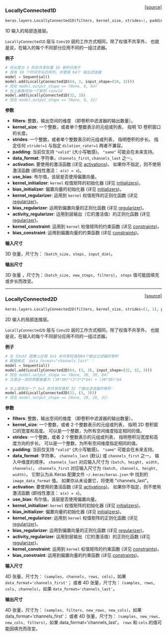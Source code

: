 <span style="float:right;">[[source]](https://github.com/keras-team/keras/blob/master/keras/layers/local.py#L19)</span>
### LocallyConnected1D

```python
keras.layers.LocallyConnected1D(filters, kernel_size, strides=1, padding='valid', data_format=None, activation=None, use_bias=True, kernel_initializer='glorot_uniform', bias_initializer='zeros', kernel_regularizer=None, bias_regularizer=None, activity_regularizer=None, kernel_constraint=None, bias_constraint=None)
```

1D 输入的局部连接层。

`LocallyConnected1D` 层与 `Conv1D` 层的工作方式相同，除了权值不共享外，
也就是说，在输入的每个不同部分应用不同的一组过滤器。

__例子__

```python
# 将长度为 3 的非共享权重 1D 卷积应用于
# 具有 10 个时间步长的序列，并使用 64个 输出滤波器
model = Sequential()
model.add(LocallyConnected1D(64, 3, input_shape=(10, 32)))
# 现在 model.output_shape == (None, 8, 64)
# 在上面再添加一个新的 conv1d
model.add(LocallyConnected1D(32, 3))
# 现在 model.output_shape == (None, 6, 32)
```

__参数__

- __filters__: 整数，输出空间的维度
（即卷积中滤波器的输出数量）。
- __kernel_size__: 一个整数，或者单个整数表示的元组或列表，
指明 1D 卷积窗口的长度。
- __strides__: 一个整数，或者单个整数表示的元组或列表，
指明卷积的步长。
指定任何 `stride!=1` 与指定 `dilation_rate!=1` 两者不兼容。
- __padding__: 当前仅支持 `"valid"` (大小写敏感)。
`"same"` 可能会在未来支持。
- __data_format__: 字符串，`channels_first`, `channels_last` 之一。
- __activation__: 要使用的激活函数
(详见 [activations](../activations.md))。
如果你不指定，则不使用激活函数
(即线性激活： `a(x) = x`)。
- __use_bias__: 布尔值，该层是否使用偏置向量。
- __kernel_initializer__: `kernel` 权值矩阵的初始化器
(详见 [initializers](../initializers.md))。
- __bias_initializer__: 偏置向量的初始化器
(详见 [initializers](../initializers.md))。
- __kernel_regularizer__: 运用到 `kernel` 权值矩阵的正则化函数
(详见 [regularizer](../regularizers.md))。
- __bias_regularizer__: 运用到偏置向量的正则化函数
(详见 [regularizer](../regularizers.md))。
- __activity_regularizer__: 运用到层输出（它的激活值）的正则化函数
(详见 [regularizer](../regularizers.md))。
- __kernel_constraint__: 运用到 `kernel` 权值矩阵的约束函数
(详见 [constraints](../constraints.md))。
- __bias_constraint__: 运用到偏置向量的约束函数
(详见 [constraints](../constraints.md))。

__输入尺寸__

3D 张量，尺寸为： `(batch_size, steps, input_dim)`。

__输出尺寸__

3D 张量 ，尺寸为：`(batch_size, new_steps, filters)`，
`steps` 值可能因填充或步长而改变。

----

<span style="float:right;">[[source]](https://github.com/keras-team/keras/blob/master/keras/layers/local.py#L183)</span>
### LocallyConnected2D

```python
keras.layers.LocallyConnected2D(filters, kernel_size, strides=(1, 1), padding='valid', data_format=None, activation=None, use_bias=True, kernel_initializer='glorot_uniform', bias_initializer='zeros', kernel_regularizer=None, bias_regularizer=None, activity_regularizer=None, kernel_constraint=None, bias_constraint=None)
```

2D 输入的局部连接层。

`LocallyConnected2D` 层与 `Conv2D` 层的工作方式相同，除了权值不共享外，
也就是说，在输入的每个不同部分应用不同的一组过滤器。

__例子__

```python
# 在 32x32 图像上应用 3x3 非共享权值和64个输出过滤器的卷积
# 数据格式 `data_format="channels_last"`：
model = Sequential()
model.add(LocallyConnected2D(64, (3, 3), input_shape=(32, 32, 3)))
# 现在 model.output_shape == (None, 30, 30, 64)
# 注意这一层的参数数量为 (30*30)*(3*3*3*64) + (30*30)*64

# 在上面再加一个 3x3 非共享权值和 32 个输出滤波器的卷积：
model.add(LocallyConnected2D(32, (3, 3)))
# 现在 model.output_shape == (None, 28, 28, 32)
```

__参数__

- __filters__: 整数，输出空间的维度
（即卷积中滤波器的输出数量）。
- __kernel_size__: 一个整数，或者 2 个整数表示的元组或列表，
指明 2D 卷积窗口的宽度和高度。
可以是一个整数，为所有空间维度指定相同的值。
- __strides__: 一个整数，或者 2 个整数表示的元组或列表，
指明卷积沿宽度和高度方向的步长。
可以是一个整数，为所有空间维度指定相同的值。
- __padding__: 当前仅支持 `"valid"` (大小写敏感)。
`"same"` 可能会在未来支持。
- __data_format__: 字符串，
`channels_last` (默认) 或 `channels_first` 之一。
输入中维度的顺序。
`channels_last` 对应输入尺寸为 `(batch, height, width, channels)`，
`channels_first` 对应输入尺寸为 `(batch, channels, height, width)`。
它默认为从 Keras 配置文件 `~/.keras/keras.json` 中
找到的 `image_data_format` 值。
如果你从未设置它，将使用 "channels_last"。
- __activation__: 要使用的激活函数
(详见 [activations](../activations.md))。
如果你不指定，则不使用激活函数
(即线性激活： `a(x) = x`)。
- __use_bias__: 布尔值，该层是否使用偏置向量。
- __kernel_initializer__: `kernel` 权值矩阵的初始化器
(详见 [initializers](../initializers.md))。
- __bias_initializer__: 偏置向量的初始化器
(详见 [initializers](../initializers.md))。
- __kernel_regularizer__: 运用到 `kernel` 权值矩阵的正则化函数
(详见 [regularizer](../regularizers.md))。
- __bias_regularizer__: 运用到偏置向量的正则化函数
(详见 [regularizer](../regularizers.md))。
- __activity_regularizer__: 运用到层输出（它的激活值）的正则化函数
(详见 [regularizer](../regularizers.md))。
- __kernel_constraint__: 运用到 `kernel` 权值矩阵的约束函数
(详见 [constraints](../constraints.md))。
- __bias_constraint__: 运用到偏置向量的约束函数
(详见 [constraints](../constraints.md))。

__输入尺寸__

4D 张量，尺寸为：
`(samples, channels, rows, cols)`，如果 `data_format='channels_first'`；
或者 4D 张量，尺寸为：
`(samples, rows, cols, channels)`，如果 `data_format='channels_last'`。

__输出尺寸__

4D 张量，尺寸为：
`(samples, filters, new_rows, new_cols)`，如果 data_format='channels_first'；
或者 4D 张量，尺寸为：
`(samples, new_rows, new_cols, filters)`，如果 data_format='channels_last'。
`rows` 和 `cols` 的值可能因填充而改变。
